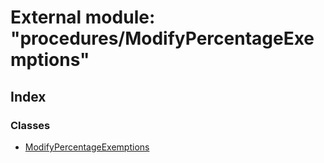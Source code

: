 # External module: "procedures/ModifyPercentageExemptions"

## Index

### Classes

- [ModifyPercentageExemptions](../classes/_procedures_modifypercentageexemptions_.modifypercentageexemptions.md)
